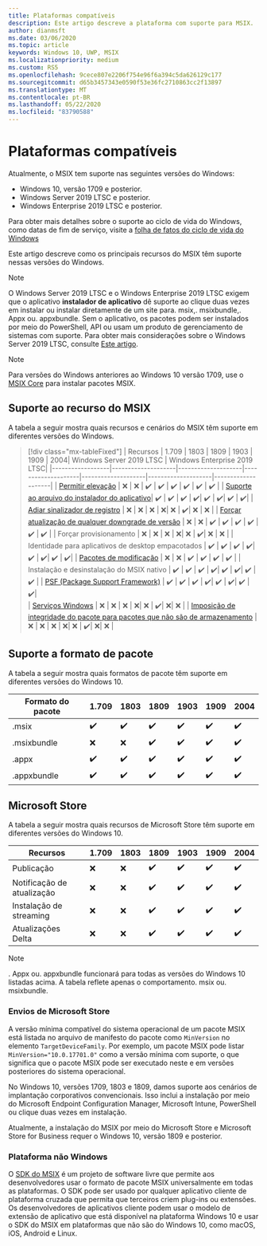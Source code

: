 ```yaml
---
title: Plataformas compatíveis
description: Este artigo descreve a plataforma com suporte para MSIX.
author: dianmsft
ms.date: 03/06/2020
ms.topic: article
keywords: Windows 10, UWP, MSIX
ms.localizationpriority: medium
ms.custom: RS5
ms.openlocfilehash: 9cece807e2206f754e96f6a394c5da626129c177
ms.sourcegitcommit: d65b3457343e0590f53e36fc2710863cc2f13897
ms.translationtype: MT
ms.contentlocale: pt-BR
ms.lasthandoff: 05/22/2020
ms.locfileid: "83790588"
---
```

# <a name="supported-platforms"></a>Plataformas compatíveis

Atualmente, o MSIX tem suporte nas seguintes versões do Windows:

* Windows 10, versão 1709 e posterior.
* Windows Server 2019 LTSC e posterior.
* Windows Enterprise 2019 LTSC e posterior.

Para obter mais detalhes sobre o suporte ao ciclo de vida do Windows, como datas de fim de serviço, visite a [folha de fatos do ciclo de vida do Windows](https://support.microsoft.com/help/13853/windows-lifecycle-fact-sheet)

Este artigo descreve como os principais recursos do MSIX têm suporte nessas versões do Windows.

> [!NOTE]
> O Windows Server 2019 LTSC e o Windows Enterprise 2019 LTSC exigem que o aplicativo **instalador de aplicativo** dê suporte ao clique duas vezes em instalar ou instalar diretamente de um site para. msix,. msixbundle,. Appx ou. appxbundle. Sem o aplicativo, os pacotes podem ser instalados por meio do PowerShell, API ou usam um produto de gerenciamento de sistemas com suporte. Para obter mais considerações sobre o Windows Server 2019 LTSC, consulte [Este artigo](msix-server-2019.md).

> [!NOTE]
> Para versões do Windows anteriores ao Windows 10 versão 1709, use o [MSIX Core](msix-core/msixcore.md) para instalar pacotes MSIX.

## <a name="msix-feature-support"></a>Suporte ao recurso do MSIX

A tabela a seguir mostra quais recursos e cenários do MSIX têm suporte em diferentes versões do Windows.

> [!div class="mx-tableFixed"]
| Recursos | 1.709 | 1803 | 1809 | 1903 | 1909 | 2004| Windows Server 2019 LTSC | Windows Enterprise 2019 LTSC|
|------------------|--------------------|--------------------|--------------------|--------------------|--------------------|--------------------|
| [Permitir elevação](https://docs.microsoft.com/windows/uwp/packaging/app-capability-declarations) | :x:                | :x:                | :heavy_check_mark: | :heavy_check_mark: | :heavy_check_mark: | :heavy_check_mark: | :heavy_check_mark: | :heavy_check_mark: | 
| [Suporte ao arquivo do instalador do aplicativo](app-installer/installing-windows10-apps-web.md)| :heavy_check_mark: | :heavy_check_mark: | :heavy_check_mark: | :heavy_check_mark:| :heavy_check_mark: | :heavy_check_mark:| :heavy_check_mark: | :heavy_check_mark:| 
| [Adiar sinalizador de registro](desktop/managing-your-msix-deployment-update.md) |  :x: | :x: | :x: | :x:| :x: | :heavy_check_mark:| :x: | :x: |
| [Forçar atualização de qualquer downgrade de versão](desktop/managing-your-msix-deployment-targetdevices.md) |  :x:                | :x:                | :heavy_check_mark: | :heavy_check_mark: | :heavy_check_mark: | :heavy_check_mark: | :heavy_check_mark: | :heavy_check_mark: | 
| Forçar provisionamento |  :x: | :x: | :x: | :x:| :x: | :heavy_check_mark:| :x: | :x: |
| Identidade para aplicativos de desktop empacotados | :heavy_check_mark: | :heavy_check_mark: | :heavy_check_mark: | :heavy_check_mark:| :heavy_check_mark: | :heavy_check_mark:| :heavy_check_mark: | :heavy_check_mark:| 
| [Pacotes de modificação](modification-packages.md) | :x:                | :x:                | :heavy_check_mark: | :heavy_check_mark: | :heavy_check_mark: | :heavy_check_mark: | 
| Instalação e desinstalação do MSIX nativo | :heavy_check_mark: | :heavy_check_mark: | :heavy_check_mark: | :heavy_check_mark:| :heavy_check_mark: | :heavy_check_mark:| :heavy_check_mark: | :heavy_check_mark: |
| [PSF (Package Support Framework)](psf/package-support-framework-overview.md) | :heavy_check_mark: | :heavy_check_mark: | :heavy_check_mark: | :heavy_check_mark:| :heavy_check_mark: | :heavy_check_mark:|  :heavy_check_mark: | :heavy_check_mark:|  
| [Serviços Windows](packaging-tool/convert-an-installer-with-services.md) | :x: | :x: | :x: | :x:| :x: | :heavy_check_mark:| :x:| :x: | 
| [Imposição de integridade do pacote para pacotes que não são de armazenamento](package/signing-package-overview.md#package-integrity-enforcement) | :x: | :x: | :x: | :x:| :x: | :heavy_check_mark:| :x:| :x: | 
## <a name="package-format-support"></a>Suporte a formato de pacote

A tabela a seguir mostra quais formatos de pacote têm suporte em diferentes versões do Windows 10.

| Formato do pacote | 1.709 | 1803 | 1809 | 1903 | 1909 | 2004
|------------------|--------------------|--------------------|--------------------|--------------------|--------------------|--------------------|
| .msix              | :heavy_check_mark: | :heavy_check_mark: | :heavy_check_mark: | :heavy_check_mark:| :heavy_check_mark: | :heavy_check_mark:| 
| .msixbundle| :x:                | :x:                | :heavy_check_mark: | :heavy_check_mark: | :heavy_check_mark: | :heavy_check_mark:|
| .appx | :heavy_check_mark: | :heavy_check_mark: | :heavy_check_mark: | :heavy_check_mark:| :heavy_check_mark: | :heavy_check_mark:| 
| .appxbundle | :heavy_check_mark: | :heavy_check_mark: | :heavy_check_mark: | :heavy_check_mark:| :heavy_check_mark: | :heavy_check_mark:| 

## <a name="microsoft-store"></a>Microsoft Store

A tabela a seguir mostra quais recursos de Microsoft Store têm suporte em diferentes versões do Windows 10.

| Recursos | 1.709 | 1803 | 1809 | 1903 | 1909 | 2004
|------------------|--------------------|--------------------|--------------------|--------------------|--------------------|--------------------|
| Publicação             | :x: | :x: | :heavy_check_mark: | :heavy_check_mark:| :heavy_check_mark: | :heavy_check_mark:| 
| Notificação de atualização| :x: | :x: | :heavy_check_mark: | :heavy_check_mark:| :heavy_check_mark: | :heavy_check_mark:| 
| Instalação de streaming | :x:                | :x:                | :heavy_check_mark: | :heavy_check_mark: | :heavy_check_mark: | :heavy_check_mark:| 
| Atualizações Delta | :x: | :x: | :heavy_check_mark: | :heavy_check_mark:| :heavy_check_mark: | :heavy_check_mark:| 

> [!NOTE]
> . Appx ou. appxbundle funcionará para todas as versões do Windows 10 listadas acima. A tabela reflete apenas o comportamento. msix ou. msixbundle.

### <a name="microsoft-store-submissions"></a>Envios de Microsoft Store

A versão mínima compatível do sistema operacional de um pacote MSIX está listada no arquivo de manifesto do pacote como `MinVersion` no elemento `TargetDeviceFamily`. Por exemplo, um pacote MSIX pode listar `MinVersion="10.0.17701.0"` como a versão mínima com suporte, o que significa que o pacote MSIX pode ser executado neste e em versões posteriores do sistema operacional.

No Windows 10, versões 1709, 1803 e 1809, damos suporte aos cenários de implantação corporativos convencionais. Isso inclui a instalação por meio do Microsoft Endpoint Configuration Manager, Microsoft Intune, PowerShell ou clique duas vezes em instalação.

Atualmente, a instalação do MSIX por meio do Microsoft Store e Microsoft Store for Business requer o Windows 10, versão 1809 e posterior.

### <a name="non-windows-platform"></a>Plataforma não Windows
O [SDK do MSIX](https://github.com/Microsoft/msix-packaging) é um projeto de software livre que permite aos desenvolvedores usar o formato de pacote MSIX universalmente em todas as plataformas. O SDK pode ser usado por qualquer aplicativo cliente de plataforma cruzada que permita que terceiros criem plug-ins ou extensões. Os desenvolvedores de aplicativos cliente podem usar o modelo de extensão de aplicativo que está disponível na plataforma Windows 10 e usar o SDK do MSIX em plataformas que não são do Windows 10, como macOS, iOS, Android e Linux. 
